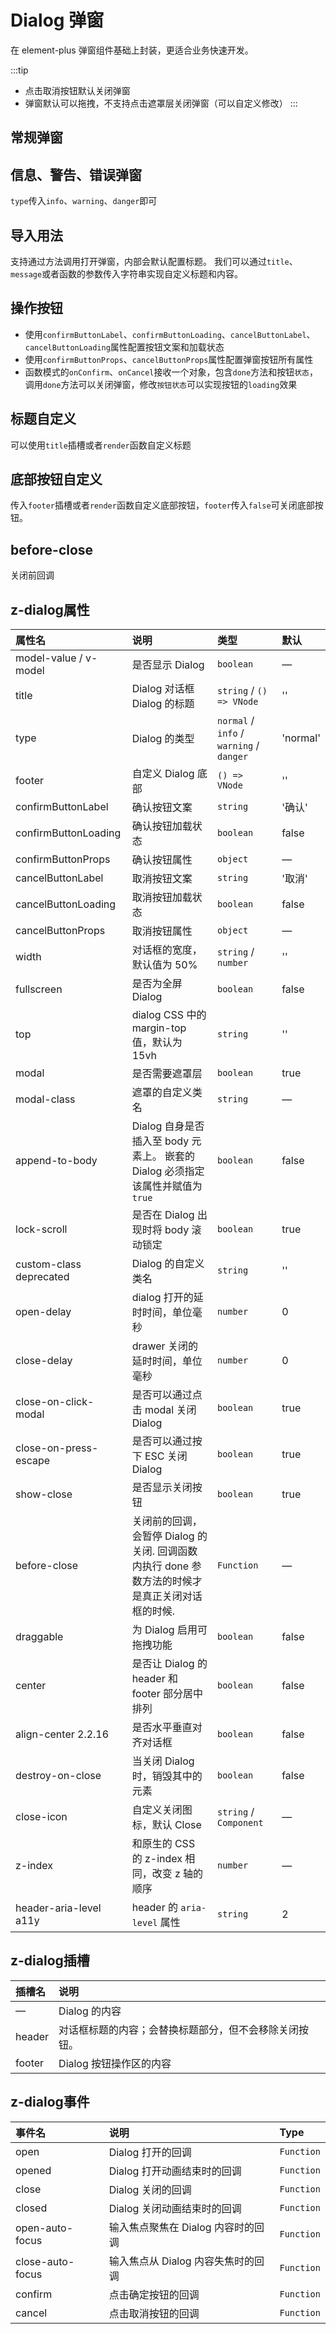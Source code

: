 # Dialog 弹窗

在 element-plus 弹窗组件基础上封装，更适合业务快速开发。

:::tip

+ 点击取消按钮默认关闭弹窗
+ 弹窗默认可以拖拽，不支持点击遮罩层关闭弹窗（可以自定义修改）
:::

## 常规弹窗
>

<preview path="../demo/dialog/Normal.vue" />

## 信息、警告、错误弹窗

`type`传入`info`、`warning`、`danger`即可

<preview path="../demo/dialog/type.vue" />

## 导入用法

支持通过方法调用打开弹窗，内部会默认配置标题。
我们可以通过`title`、`message`或者函数的参数传入字符串实现自定义标题和内容。

<preview path="../demo/dialog/import.vue" />

## 操作按钮

+ 使用`confirmButtonLabel`、`confirmButtonLoading`、`cancelButtonLabel`、`cancelButtonLoading`属性配置按钮文案和加载状态
+ 使用`confirmButtonProps`、`cancelButtonProps`属性配置弹窗按钮所有属性
+ 函数模式的`onConfirm`、`onCancel`接收一个对象，包含`done`方法和按钮`状态`，调用`done`方法可以关闭弹窗，修改`按钮状态`可以实现按钮的`loading`效果

<preview path="../demo/dialog/operation.vue" />

## 标题自定义

可以使用`title`插槽或者`render`函数自定义标题

<preview path="../demo/dialog/title.vue" />

## 底部按钮自定义

传入`footer`插槽或者`render`函数自定义底部按钮，`footer`传入`false`可关闭底部按钮。

<preview path="../demo/dialog/button.vue" />

## before-close

关闭前回调

<preview path="../demo/dialog/before-close.vue" />

## z-dialog属性

| 属性名                  | 说明                                                         | 类型                   | 默认  |
| :---------------------- | :----------------------------------------------------------- | :--------------------- | :---- |
| model-value / v-model   | 是否显示 Dialog                                              | `boolean`              | —     |
| title                   | Dialog 对话框 Dialog 的标题 | `string` / `() => VNode`               | ''    |
| type                   | Dialog 的类型 | `normal` / `info` / `warning` / `danger`               | 'normal'    |
| footer                   | 自定义 Dialog 底部 | `() => VNode`               | ''    |
| confirmButtonLabel              | 确认按钮文案                                             | `string`              | '确认' |
| confirmButtonLoading              | 确认按钮加载状态                                            | `boolean`              | false |
| confirmButtonProps              | 确认按钮属性                                            | `object`              | —  |
| cancelButtonLabel              | 取消按钮文案                                            | `string`              | '取消' |
| cancelButtonLoading              | 取消按钮加载状态                                            | `boolean`              | false |
| cancelButtonProps              |  取消按钮属性                                            | `object`              | —  |
| width                   | 对话框的宽度，默认值为 50%                                   | `string` / `number`    | ''    |
| fullscreen              | 是否为全屏 Dialog                                            | `boolean`              | false |
| top                     | dialog CSS 中的 margin-top 值，默认为 15vh                   | `string`               | ''    |
| modal                   | 是否需要遮罩层                                               | `boolean`              | true  |
| modal-class             | 遮罩的自定义类名                                             | `string`               | —     |
| append-to-body          | Dialog 自身是否插入至 body 元素上。 嵌套的 Dialog 必须指定该属性并赋值为 `true` | `boolean`              | false |
| lock-scroll             | 是否在 Dialog 出现时将 body 滚动锁定                         | `boolean`              | true  |
| custom-class deprecated | Dialog 的自定义类名                                          | `string`               | ''    |
| open-delay              | dialog 打开的延时时间，单位毫秒                              | `number`               | 0     |
| close-delay             | drawer 关闭的延时时间，单位毫秒                              | `number`               | 0     |
| close-on-click-modal    | 是否可以通过点击 modal 关闭 Dialog                           | `boolean`              | true  |
| close-on-press-escape   | 是否可以通过按下 ESC 关闭 Dialog                             | `boolean`              | true  |
| show-close              | 是否显示关闭按钮                                             | `boolean`              | true  |
| before-close            | 关闭前的回调，会暂停 Dialog 的关闭. 回调函数内执行 done 参数方法的时候才是真正关闭对话框的时候. | `Function`             | —     |
| draggable               | 为 Dialog 启用可拖拽功能                                     | `boolean`              | false |
| center                  | 是否让 Dialog 的 header 和 footer 部分居中排列               | `boolean`              | false |
| align-center 2.2.16     | 是否水平垂直对齐对话框                                       | `boolean`              | false |
| destroy-on-close        | 当关闭 Dialog 时，销毁其中的元素                             | `boolean`              | false |
| close-icon              | 自定义关闭图标，默认 Close                                   | `string` / `Component` | —     |
| z-index                 | 和原生的 CSS 的 z-index 相同，改变 z 轴的顺序                | `number`               | —     |
| header-aria-level a11y  | header 的 `aria-level` 属性                                  | `string`               | 2     |

## z-dialog插槽

| 插槽名           | 说明                                                   |
| :--------------- | :----------------------------------------------------- |
| —                | Dialog 的内容                                          |
| header           | 对话框标题的内容；会替换标题部分，但不会移除关闭按钮。 |
| footer           | Dialog 按钮操作区的内容                                |

## z-dialog事件

| 事件名           | 说明                               | Type       |
| :--------------- | :--------------------------------- | :--------- |
| open             | Dialog 打开的回调                  | `Function` |
| opened           | Dialog 打开动画结束时的回调        | `Function` |
| close            | Dialog 关闭的回调                  | `Function` |
| closed           | Dialog 关闭动画结束时的回调        | `Function` |
| open-auto-focus  | 输入焦点聚焦在 Dialog 内容时的回调 | `Function` |
| close-auto-focus | 输入焦点从 Dialog 内容失焦时的回调 | `Function` |
| confirm | 点击确定按钮的回调 | `Function` |
| cancel | 点击取消按钮的回调 | `Function` |
